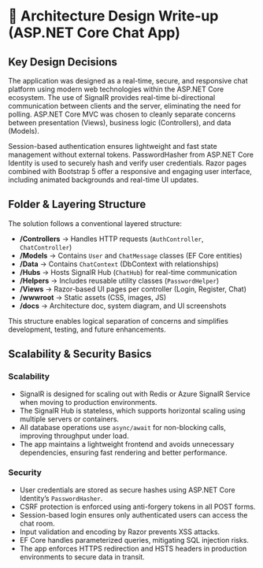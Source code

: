 # 📐 Architecture Design Write-up (ASP.NET Core Chat App)

## Key Design Decisions

The application was designed as a real-time, secure, and responsive chat platform using modern web technologies within the ASP.NET Core ecosystem. The use of SignalR provides real-time bi-directional communication between clients and the server, eliminating the need for polling. ASP.NET Core MVC was chosen to cleanly separate concerns between presentation (Views), business logic (Controllers), and data (Models).

Session-based authentication ensures lightweight and fast state management without external tokens. PasswordHasher from ASP.NET Core Identity is used to securely hash and verify user credentials. Razor pages combined with Bootstrap 5 offer a responsive and engaging user interface, including animated backgrounds and real-time UI updates.

## Folder & Layering Structure

The solution follows a conventional layered structure:

* **/Controllers** → Handles HTTP requests (`AuthController`, `ChatController`)
* **/Models** → Contains `User` and `ChatMessage` classes (EF Core entities)
* **/Data** → Contains `ChatContext` (DbContext with relationships)
* **/Hubs** → Hosts SignalR Hub (`ChatHub`) for real-time communication
* **/Helpers** → Includes reusable utility classes (`PasswordHelper`)
* **/Views** → Razor-based UI pages per controller (Login, Register, Chat)
* **/wwwroot** → Static assets (CSS, images, JS)
* **/docs** → Architecture doc, system diagram, and UI screenshots

This structure enables logical separation of concerns and simplifies development, testing, and future enhancements.

## Scalability & Security Basics

### Scalability

* SignalR is designed for scaling out with Redis or Azure SignalR Service when moving to production environments.
* The SignalR Hub is stateless, which supports horizontal scaling using multiple servers or containers.
* All database operations use `async/await` for non-blocking calls, improving throughput under load.
* The app maintains a lightweight frontend and avoids unnecessary dependencies, ensuring fast rendering and better performance.

### Security

* User credentials are stored as secure hashes using ASP.NET Core Identity’s `PasswordHasher`.
* CSRF protection is enforced using anti-forgery tokens in all POST forms.
* Session-based login ensures only authenticated users can access the chat room.
* Input validation and encoding by Razor prevents XSS attacks.
* EF Core handles parameterized queries, mitigating SQL injection risks.
* The app enforces HTTPS redirection and HSTS headers in production environments to secure data in transit.

